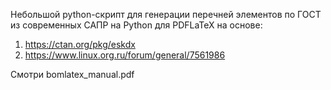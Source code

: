 Небольшой python-скрипт для генерации перечней элементов по ГОСТ из современных САПР на Python для PDFLaTeX на основе:

1. https://ctan.org/pkg/eskdx
2. https://www.linux.org.ru/forum/general/7561986

Смотри bomlatex_manual.pdf
